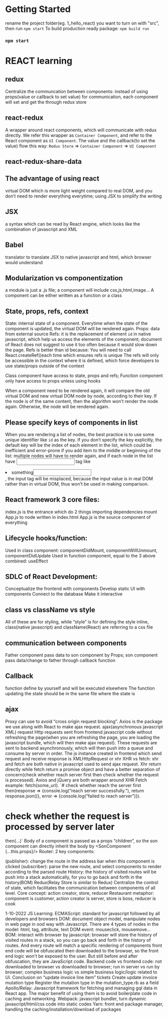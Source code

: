 # Getting Started
rename the project folder(eg. 1_hello_react) you want to turn on with "src", then run `npm start`
To build production ready package: `npm build run`

### `npm start`

# REACT learning

## redux
Centralize the communcation between components: instead of using props(value or callback to set value) for communication, each component will set and get the through redux store

## react-redux
A wrapper around react components, which will communicate with redux directly.
We refer this wrapper as `Container Component`, and refer to the React component as `UI Component`.
The value and the callback(to set the value) flow this way: `Redux Store` => `Container Component` => `UI Component`

## react-redux-share-data



## The advantage of using react
virtual DOM which is more light weight compared to real DOM, and you don’t need to render everything everytime; using JSX to simplify the writing
## JSX
a syntax which can be read by React engine, which looks like the combination of javascript and XML
## Babel 
translator to translate JSX to native javascript and html, which browser would understand
## Modularization vs componentization
a module is just a .js file; a component will include css,js,html,image…
A component can be either written as a function or a class
## State, props, refs, context
State: internal state of a component. Everytime when the state of the component is updated, the virtual DOM will be rendered again.
Props: data from external source
Refs: it is the replacement of element `id` in native javascript, which help us access the elements of the component; document of React does not suggest to use it too often because it would slow down the page. 
Refs is better than id because: 
You will need to call React.createRef()each time which ensures refs is unique
The refs will only be accessible  in the context where it is defined, which force developers to use state/props outside of the context

Class component have access to state, props and refs; Function component only have access to props unless using hooks


When a component need to be rendered again, it will compare the old virtual DOM and new virtual DOM node by node, according to their key. If the node is of the same content, then the algorithm won’t render the node again. Otherwise, the node will be rendered again. 

## Please specify keys of components in list
When you are rendering a list of nodes, the best practice is to use some unique identifier like `id` as the key. If you don’t specify the key explicitly, the default key will be the index of each element in the list, which could be inefficient and error-prone if you add item to the middle or beginning of the list: 
multiple nodes will have to render again, 
and if each node in the list have <input> tag like <li>something<input/></li>, the input tag will be misplaced, because the input value is in real DOM rather than in virtual DOM, thus won’t be used in making comparison.

## React framework 3 core files: 
index.js is the entrance which do 2 things
importing dependencies
mount App.js to node <root> written in index.html
App.js is the source component of everything
## Lifecycle hooks/function: 
Used in class component: componentDidMount, componentWillUnmount, componentDidUpdate
Used in function component, equal to the 3 above combined: useEffect
## SDLC of React Development:
Conceptualize the frontend with components
Develop static UI with components
Connect to the database
Make it interactive
## class vs className vs style
All of these are for styling, while “style” is for defining the style inline, class(native javascript) and className(React) are referring to a css file

## communication between components
Father component pass data to son component by Props; son component pass data/change to father through callback function
## Callback 
function define by yourself and will be executed elsewhere
The function updating the state should be in the same file where the state is

## ajax
Proxy can use to avoid “cross origin request blocking”. Axios is the package we use along with React to make ajax request. 
ajax(asynchronous javascript XML) request
Http requests sent from frontend javascript code without refreshing the page(when you are refreshing the page, you are loading the javascript bundle, which will then make ajax request). These requests are sent to backend asynchronously, which will then push into a queue and consume by server in order.
The js instance created in frontend which send request and receive response is XMLHttpRequest or xhr
XHR vs fetch: xhr and fetch are both native in javascript used to send ajax request. Xhr return directly while fetch return a promise object and have a better separation of concern(check whether reach server first then check whether the request is processed). Axios and jQuery are both wrapper around XHR
Fetch example:
fetch(some_url).
	`# check whether reach the server first
then(response => {console.log(“reach server successfully.”), return response.json()},
        error => {console.log(“failed to reach server”)}).
# check whether the request is processed by server later
then(...)`
Body of a component is passed as a props “children”, so the son component can directly inherit the body by <SonComponent {...this.props}/>
Router:
	2 key components:
<Link>(publisher): change the route in the address bar when this component is clicked
<Routes>(subscriber): parse the new route, and select components to render according to the parsed route
	History: 
the history of visited routes will be push into a stack automatically, for you to go back and forth in the history(BOM)
Redux(Relay Store is similar to Redux)
Centralize the control of state, which facilitates the communication between components of all level.
Core concept: action creator, store, reducer
	Restaurant metaphor: component is customer, action creator is server, store is boss, reducer is cook


1-10-2022
JS Learning:
ECMAScript: standard for javascript followed by all developers and browsers
DOM: document object model, manipulate nodes in web page in ood way with Javascript. There are 4 types of nodes in the model: html, tag, attribute, text
DOM event: mouseclick, mousemove...
BOM: interact with browser by javascript: browser will store the history of visited routes in a stack, so you can go back and forth in the history of routes. And every route will match a specific rendering of components
front end code will be obfuscated then downloaded to the browser, so the front end logic won't be exposed to the user. But still before and after obfuscation, they are JavaScript code.
Backend code vs frontend code: not downloaded to browser vs downloaded to browser; run in server vs run by browser; complex business logic vs simple business logic/logic related to UI.
Conclusion on “update invoice line item” tickets
Create update invoice mutation type
Register the mutation type in the mutation_type.rb as a field
Apollo/Relay: Javascript framework for fetching and managing gql data in React app. The major benefit of using them is to avoid boilerplate code in caching and networking.
Webpack: javascript bundler, turn dynamic javascript/html/css code into static codes
Yarn: front end package manager, handling the caching/installation/download of packages

